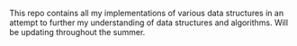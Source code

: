 This repo contains all my implementations of various data structures in an attempt to further my understanding of data structures and algorithms. Will be updating throughout the summer. 
